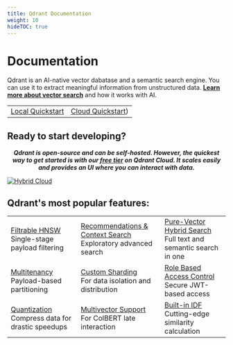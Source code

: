 ```yaml
---
title: Qdrant Documentation
weight: 10
hideTOC: true
---
```

# Documentation

Qdrant is an AI-native vector dabatase and a semantic search engine. You can use it to extract meaningful information from unstructured data. **[Learn more about vector search](/documentation/overview/)** and how it works with AI.

|||
|-:|:-|
|[Local Quickstart](/documentation/quick-start/)|[Cloud Quickstart](/documentation/cloud/quickstart-cloud/))|

## Ready to start developing?

***<p style="text-align: center;">Qdrant is open-source and can be self-hosted. However, the quickest way to get started is with our [free tier](https://qdrant.to/cloud) on Qdrant Cloud. It scales easily and provides an UI where you can interact with data.</p>***

[![Hybrid Cloud](/docs/homepage/cloud-cta.png)](https://qdrant.to/cloud)

## Qdrant's most popular features: 
||||
|:-|:-|:-|
|[Filtrable HNSW](/documentation/filtering/) </br> Single-stage payload filtering | [Recommendations & Context Search](/documentation/concepts/explore/#explore-the-data) </br> Exploratory advanced search| [Pure-Vector Hybrid Search](/documentation/hybrid-queries/)</br>Full text and semantic search in one|
|[Multitenancy](/documentation/guides/multiple-partitions/) </br> Payload-based partitioning|[Custom Sharding](/documentation/guides/distributed_deployment/#sharding) </br> For data isolation and distribution|[Role Based Access Control](/documentation/guides/security/?q=jwt#granular-access-control-with-jwt)</br>Secure JWT-based access |
|[Quantization](/documentation/guides/quantization/) </br> Compress data for drastic speedups|[Multivector Support](/documentation/concepts/vectors/?q=multivect#multivectors) </br> For ColBERT late interaction |[Built-in IDF](/documentation/concepts/indexing/?q=inverse+docu#idf-modifier) </br> Cutting-edge similarity calculation|